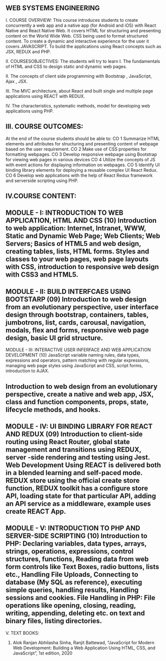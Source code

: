 WEB SYSTEMS ENGINEERING
-----------------------
I. COURSE OVERVIEW:
This course introduces students to create concurrently a web app and a native app (for Android and iOS) with
React Native and React Native Web. It covers HTML for structuring and presenting content on the World Wide
Web. CSS being used to format structured content. To create a dynamic and interactive experience for the user it
covers JAVASCRIPT. To build the applications using React concepts such as JSX, REDUX and PHP.

II. COURSESOBJECTIVES:
The students will try to learn
I. The fundamentals of HTML and CSS to design static and dynamic web pages.

II. The concepts of client side programming with Bootstrap , JavaScript, Ajax , JSX.

III. The MVC architecture, about React and built single and multiple page applications using REACT with
REDUX.

IV. The characteristics, systematic methods, model for developing web applications using PHP.

III. COURSE OUTCOMES:
---------------------
At the end of the course students should be able to:
CO 1 Summarize HTML elements and attributes for structuring and presenting content of webpage based on
the user requirement.
CO 2 Make use of CSS properties for formatting webpages.
CO 3 Develop responsive webpage using Bootstrap for viewing web pages in various devices
CO 4 Utilize the concepts of JS with event actions for displaying information on webpages.
CO 5 Identify UI binding library elements for deploying a reusable complex UI React Redux.
CO 6 Develop web applications with the help of React Redux framework and serverside
scripting using PHP.

IV.COURSE CONTENT:
------------------

MODULE - I: INTRODUCTION TO WEB APPLICATION, HTML AND CSS (10)
Introduction to web application: Internet, Intranet, WWW, Static and Dynamic Web Page; Web Clients; Web
Servers; Basics of HTML5 and web design, creating tables, lists, HTML forms. Styles and classes to your web
pages, web page layouts with CSS, introduction to responsive web design with CSS3 and HTML5.
-------------------------------------------------------------------------------------------------------------------------
MODULE - II: BUILD INTERFCAES USING BOOTSTARP (09)
Introduction to web design from an evolutionary perspective, user interface design through bootstrap, containers,
tables, jumbotrons, list, cards, carousal, navigation, modals, flex and forms, responsive web page design, basic UI
grid structure.
-------------------------------------------------------------------------------------------------------------------------
MODULE - III: INTERACTIVE USER INFERFACE AND WEB APPLICATION DEVELOPMENT (10)
JavaScript variable naming rules, data types, expressions and operators, pattern matching with regular expressions,
managing web page styles using JavaScript and CSS, script forms, introduction to AJAX.


Introduction to web design from an evolutionary perspective, create a native and web app, JSX, class and function
components, props, state, lifecycle methods, and hooks.
-------------------------------------------------------------------------------------------------------------------------
MODULE - IV: UI BINDING LIBRARY FOR REACT AND REDUX (09)
Introduction to client-side routing using React Router, global state management and transitions using REDUX,
server -side rendering and testing using Jest. Web Development Using REACT is delivered both in a blended
learning and self-paced mode.
REDUX store using the official create store function, REDUX toolkit has a configure store API, loading state for
that particular API, adding an API service as a middleware, example uses create REACT App.
-------------------------------------------------------------------------------------------------------------------------

MODULE - V: INTRODUCTION TO PHP AND SERVER-SIDE SCRIPTING (10)
Introduction to PHP: Declaring variables, data types, arrays, strings, operations, expressions, control structures,
functions, Reading data from web form controls like Text Boxes, radio buttons, lists etc., Handling File Uploads,
Connecting to database (My SQL as reference), executing simple queries, handling results, Handling sessions and
cookies.
File Handling in PHP: File operations like opening, closing, reading, writing, appending, deleting etc. on text and
binary files, listing directories.
-------------------------------------------------------------------------------------------------------------------------

V. TEXT BOOKS:
1. Alok Ranjan Abhilasha Sinha, Ranjit Battewad, “JavaScript for Modern Web Development: Building a Web
Application Using HTML, CSS, and JavaScript”, 1st edition, 2020


